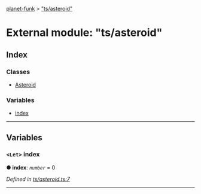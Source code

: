 [planet-funk](../README.md) > ["ts/asteroid"](../modules/_ts_asteroid_.md)

# External module: "ts/asteroid"

## Index

### Classes

* [Asteroid](../classes/_ts_asteroid_.asteroid.md)

### Variables

* [index](_ts_asteroid_.md#index)

---

## Variables

<a id="index"></a>

### `<Let>` index

**● index**: *`number`* = 0

*Defined in [ts/asteroid.ts:7](https://github.com/WilliamRADFunk/planet-funk/blob/1af4f41/src/ts/asteroid.ts#L7)*

___

